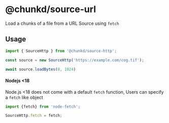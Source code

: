 # @chunkd/source-url


Load a chunks of a file from a URL Source using `fetch`

## Usage

```javascript
import { SourceHttp } from '@chunkd/source-http';

const source = new SourceHttp('https://example.com/cog.tif');

await source.loadBytes(0, 1024)
```

#### Nodejs <18
Node.js <18 does not come with a default `fetch` function, Users can specify a `fetch` like object

```javascript
import {fetch} from 'node-fetch';

SourceHttp.fetch = fetch;
```
